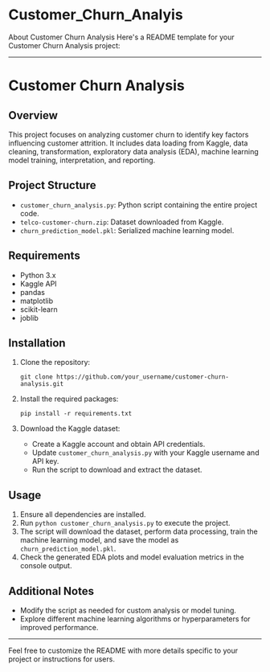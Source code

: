 # Customer_Churn_Analyis
About Customer Churn Analysis
Here's a README template for your Customer Churn Analysis project:

---

# Customer Churn Analysis

## Overview

This project focuses on analyzing customer churn to identify key factors influencing customer attrition. It includes data loading from Kaggle, data cleaning, transformation, exploratory data analysis (EDA), machine learning model training, interpretation, and reporting.

## Project Structure

- `customer_churn_analysis.py`: Python script containing the entire project code.
- `telco-customer-churn.zip`: Dataset downloaded from Kaggle.
- `churn_prediction_model.pkl`: Serialized machine learning model.

## Requirements

- Python 3.x
- Kaggle API
- pandas
- matplotlib
- scikit-learn
- joblib

## Installation

1. Clone the repository:

   ```
   git clone https://github.com/your_username/customer-churn-analysis.git
   ```

2. Install the required packages:

   ```
   pip install -r requirements.txt
   ```

3. Download the Kaggle dataset:
   - Create a Kaggle account and obtain API credentials.
   - Update `customer_churn_analysis.py` with your Kaggle username and API key.
   - Run the script to download and extract the dataset.

## Usage

1. Ensure all dependencies are installed.
2. Run `python customer_churn_analysis.py` to execute the project.
3. The script will download the dataset, perform data processing, train the machine learning model, and save the model as `churn_prediction_model.pkl`.
4. Check the generated EDA plots and model evaluation metrics in the console output.

## Additional Notes

- Modify the script as needed for custom analysis or model tuning.
- Explore different machine learning algorithms or hyperparameters for improved performance.

---

Feel free to customize the README with more details specific to your project or instructions for users.
